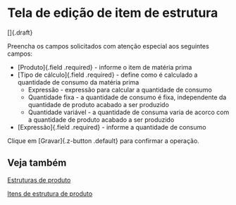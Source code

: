 # Tela de edição de item de estrutura

[]{.draft}

Preencha os campos solicitados com atenção especial aos seguintes campos:

* [Produto]{.field .required} - informe o item de matéria prima
* [Tipo de cálculo]{.field .required} - define como é calculado a quantidade de consumo da matéria prima
    * Expressão - expressão para calcular a quantidade de consumo
    * Quantidade fixa - a quantidade de consumo é fixa, independente da quantidade de produto acabado a ser produzido
    * Quantidade variável - a quantidade de consuma varia de acorco com a quantidade de produto acabado a ser produzido
* [Expressão]{.field .required} - informe a quantidade de consumo

Clique em [Gravar]{.z-button .default} para confirmar a operação.

## Veja também

[Estruturas de produto](bom)

[Itens de estrutura de produto](bomItem)